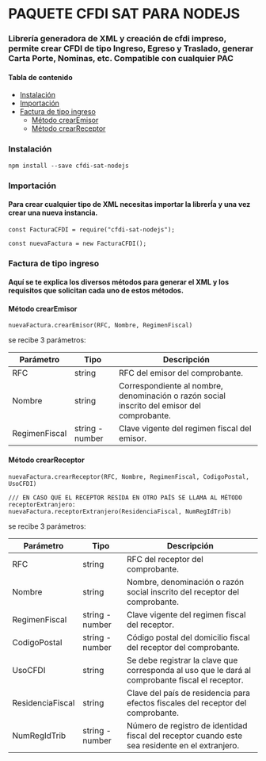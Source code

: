 # PAQUETE CFDI SAT PARA NODEJS

### Librería generadora de XML y creación de cfdi impreso, permite crear CFDI de tipo Ingreso, Egreso y Traslado, generar Carta Porte, Nominas, etc. Compatible con cualquier PAC

#### Tabla de contenido

- [Instalación](#Instalación)
- [Importación](#Importación)
- [Factura de tipo ingreso](#Factura-de-tipo-ingreso)
  - [Método crearEmisor](#Método-crearEmisor)
  - [Método crearReceptor](#Método-crearReceptor)

### **Instalación**

```
npm install --save cfdi-sat-nodejs
```

### **Importación**

#### Para crear cualquier tipo de XML necesitas importar la librerÍa y una vez crear una nueva instancia.

```
const FacturaCFDI = require("cfdi-sat-nodejs");

const nuevaFactura = new FacturaCFDI();
```

### **Factura de tipo ingreso**

#### Aquí se te explica los diversos métodos para generar el XML y los requisitos que solicitan cada uno de estos métodos.

#### **Método crearEmisor**

```
nuevaFactura.crearEmisor(RFC, Nombre, RegimenFiscal)
```

se recibe 3 parámetros:

| Parámetro     | Tipo            | Descripción                                                                                 |
| ------------- | --------------- | ------------------------------------------------------------------------------------------- |
| RFC           | string          | RFC del emisor del comprobante.                                                             |
| Nombre        | string          | Correspondiente al nombre, denominación o razón social inscrito del emisor del comprobante. |
| RegimenFiscal | string - number | Clave vigente del regimen fiscal del emisor.                                                |

#### **Método crearReceptor**

```
nuevaFactura.crearReceptor(RFC, Nombre, RegimenFiscal, CodigoPostal, UsoCFDI)

/// EN CASO QUE EL RECEPTOR RESIDA EN OTRO PAÍS SE LLAMA AL MÉTODO receptorExtranjero:
nuevaFactura.receptorExtranjero(ResidenciaFiscal, NumRegIdTrib)
```

se recibe 3 parámetros:

| Parámetro        | Tipo            | Descripción                                                                                      |
| ---------------- | --------------- | ------------------------------------------------------------------------------------------------ |
| RFC              | string          | RFC del receptor del comprobante.                                                                |
| Nombre           | string          | Nombre, denominación o razón social inscrito del receptor del comprobante.                       |
| RegimenFiscal    | string - number | Clave vigente del regimen fiscal del receptor.                                                   |
| CodigoPostal     | string - number | Código postal del domicilio fiscal del receptor del comprobante.                                 |
| UsoCFDI          | string          | Se debe registrar la clave que corresponda al uso que le dará al comprobante fiscal el receptor. |
| ResidenciaFiscal | string          | Clave del país de residencia para efectos fiscales del receptor del comprobante.                 |
| NumRegIdTrib     | string - number | Número de registro de identidad fiscal del receptor cuando este sea residente en el extranjero.  |
